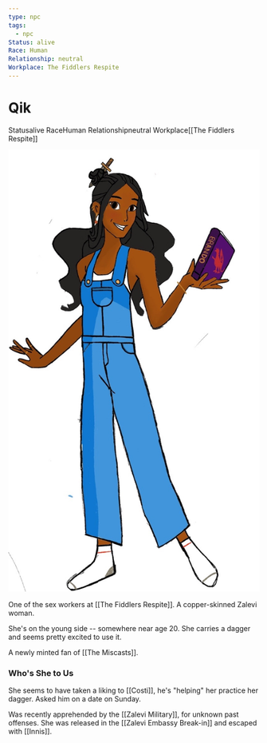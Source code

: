 ```yaml
---
type: npc
tags:
  - npc
Status: alive
Race: Human
Relationship: neutral
Workplace: The Fiddlers Respite
---
```


# Qik
<span class="dataview inline-field"><span class="inline-field-key">Status</span><span class="inline-field-value">alive</span></span>
<span class="dataview inline-field"><span class="inline-field-key">Race</span><span class="inline-field-value">Human</span></span>
<span class="dataview inline-field"><span class="inline-field-key">Relationship</span><span class="inline-field-value">neutral</span></span>
<span class="dataview inline-field"><span class="inline-field-key">Workplace</span><span class="inline-field-value">[[The Fiddlers Respite]]</span></span>

![](/assets/obsidian/Qik%20small%20.jpg)

One of the sex workers at [[The Fiddlers Respite]]. A copper-skinned Zalevi woman. 

She's on the young side -- somewhere near age 20. She carries a dagger and seems pretty excited to use it. 

A newly minted fan of [[The Miscasts]].

### Who's She to Us
She seems to have taken a liking to [[Costi]], he's "helping" her practice her dagger. Asked him on a date on Sunday.

Was recently apprehended by the [[Zalevi Military]], for unknown past offenses. She was released in the [[Zalevi Embassy Break-in]] and escaped with [[Innis]].


